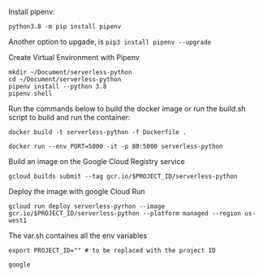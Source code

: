 
Install pipenv:

```
python3.8 -m pip install pipenv
```

Another option to upgade, is `pip3 install pipenv --upgrade`


Create Virtual Environment with Pipenv

```
mkdir ~/Document/serverless-python
cd ~/Document/serverless-python
pipenv install --python 3.8
pipenv shell

```

Run the commands below to build the docker image or run the build.sh script to build and run the container:

```
docker build -t serverless-python -f Dockerfile .

docker run --env PORT=5000 -it -p 80:5000 serverless-python
```

Build an image on the Google Cloud Registry service

```
gcloud builds submit --tag gcr.io/$PROJECT_ID/serverless-python
```

Deploy the image with google Cloud Run 

```
gcloud run deploy serverless-pyrhon --image gcr.io/$PROJECT_ID/serverless-python --platform managed --region us-west1
```
The var.sh containes all the env variables 

```
export PROJECT_ID="" # to be replaced with the project ID
```

```
google
```
